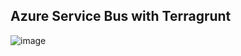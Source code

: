 ## Azure Service Bus with Terragrunt
![image](https://github.com/rb-cloud-guru/AzureServiceBus/assets/17112592/f232970c-d1ef-48a1-bd05-2372a8615126)




